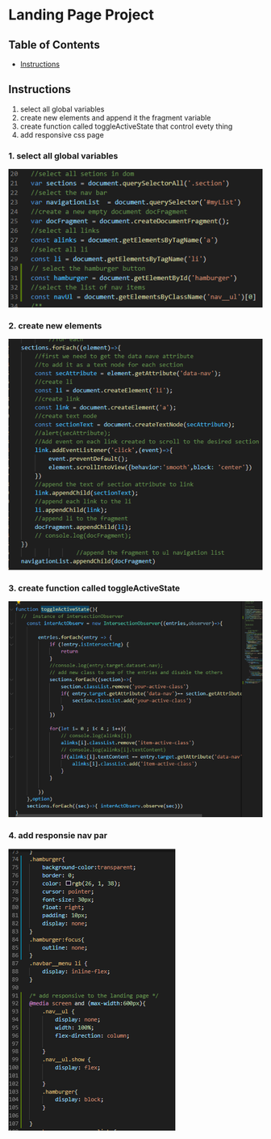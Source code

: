 # Landing Page Project

## Table of Contents

* [Instructions](#instructions)

## Instructions
1. select all global variables
2. create new elements and append it the fragment variable
3. create function called toggleActiveState that control evety thing
4. add responsive css page

### 1. select all global variables
<img src="globalVars.PNG">

### 2. create new elements
<img src="new.PNG">

### 3. create function called toggleActiveState
<img src="Capture.PNG">

### 4. add responsie nav par 
<img src="res.PNG">
